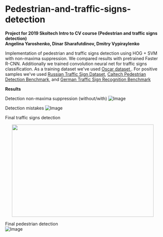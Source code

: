 # Pedestrian-and-traffic-signs-detection
<b>Project for 2019 Skoltech Intro to CV course (Pedestrian and traffic signs detection)<br>
Angelina Yaroshenko, Dinar Sharafutdinov, Dmitry Vypiraylenko</b>

Implementation of pedestrian and traffic signs detection using HOG + SVM with non-maxima suppression. We compared results with pretrained Faster R-CNN. Additionally we trained convolution neural net for traffic signs classification. As a training dataset we've used <a href="http://oscar.skoltech.ru/"> Oscar dataset </a>. For positive samples we've used <a href="http://graphics.cs.msu.ru/ru/node/1266">Russian Traffic Sign Dataset</a>, <a href="http://www.vision.caltech.edu/Image_Datasets/CaltechPedestrians/">Caltech Pedestrian Detection Benchmark</a>, and <a href="http://benchmark.ini.rub.de/">German Traffic Sign Recognition Benchmark</a>

<b>Results</b>

Detection non-maxima suppression (without/with)
![Image](https://github.com/dinarkino/Pedestrian-and-traffic-signs-detection/blob/master/images/det-non-maxima-suppr.JPG)

Detection mistakes
![Image](https://github.com/dinarkino/Pedestrian-and-traffic-signs-detection/blob/master/images/det-mist.JPG)

Final traffic signs detection
<p align="center">
  <img width="460" height="300" src="https://github.com/dinarkino/Pedestrian-and-traffic-signs-detection/blob/master/images/sgn_gif.gif">
</p>

Final pedestrian detection<br>
![Image](https://github.com/dinarkino/Pedestrian-and-traffic-signs-detection/blob/master/images/gif_ppl.gif)







